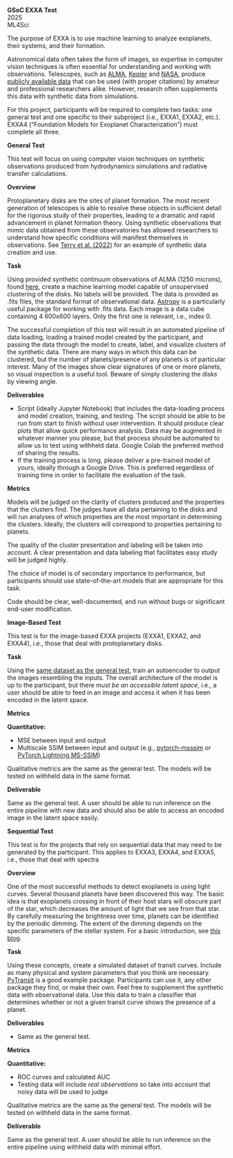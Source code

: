 **GSoC EXXA Test**  
2025  
ML4Sci

The purpose of EXXA is to use machine learning to analyze exoplanets, their systems, and their formation. 

Astronomical data often takes the form of images, so expertise in computer vision techniques is often essential for understanding and working with observations. Telescopes, such as [ALMA](https://almascience.nrao.edu/), [Kepler](https://archive.stsci.edu/kepler/data_search/search.php) and [NASA](https://exoplanetarchive.ipac.caltech.edu/), produce [publicly available data](https://almascience.nrao.edu/aq/?result_view=project) that can be used (with proper citations) by amateur and professional researchers alike. However, research often supplements this data with synthetic data from simulations.

For this project, participants will be required to complete two tasks: one general test and one specific to their subproject (i.e., EXXA1, EXXA2, etc.). EXXA4 (“Foundation Models for Exoplanet Characterization”) must complete all three.

**General Test**

This test will focus on using computer vision techniques on synthetic observations produced from hydrodynamics simulations and radiative transfer calculations.

**Overview**

Protoplanetary disks are the sites of planet formation. The most recent generation of telescopes is able to resolve these objects in sufficient detail for the rigorous study of their properties, leading to a dramatic and rapid advancement in planet formation theory. Using synthetic observations that mimic data obtained from these observatories has allowed researchers to understand how specific conditions will manifest themselves in observations. See [Terry et al. (2022)](https://iopscience.iop.org/article/10.3847/1538-4357/aca477) for an example of synthetic data creation and use.

**Task**

Using provided synthetic continuum observations of ALMA (1250 microns), found [here](https://drive.google.com/drive/folders/1VkS3RHkAjiKjJ6DnZmEKZ_nUv4w6pz7P?usp=sharing), create a machine learning model capable of unsupervised clustering of the disks. No labels will be provided. The data is provided as .fits files, the standard format of observational data. [Astropy](https://www.astropy.org/) is a particularly useful package for working with .fits data. Each image is a data cube containing 4 600x600 layers. Only the first one is relevant, i.e., index 0\. 

The successful completion of this test will result in an automated pipeline of data loading, loading a trained model created by the participant, and passing the data through the model to create, label, and visualize clusters of the synthetic data. There are many ways in which this data can be clustered, but the number of planets/presence of any planets is of particular interest. Many of the images show clear signatures of one or more planets, so visual inspection is a useful tool. Beware of simply clustering the disks by viewing angle.

**Deliverables**

* Script (ideally Jupyter Notebook) that includes the data-loading process and model creation, training, and testing. The script should be able to be run from start to finish without user intervention. It should produce clear plots that allow quick performance analysis. Data may be augmented in whatever manner you please, but that process should be automated to allow us to test using withheld data. Google Colab the preferred method of sharing the results.  
* If the training process is long, please deliver a pre-trained model of yours, ideally through a Google Drive. This is preferred regardless of training time in order to facilitate the evaluation of the task.

**Metrics**

Models will be judged on the clarity of clusters produced and the properties that the clusters find. The judges have all data pertaining to the disks and will run analyses of which properties are the most important in determining the clusters. Ideally, the clusters will correspond to properties pertaining to planets.

The quality of the cluster presentation and labeling will be taken into account. A clear presentation and data labeling that facilitates easy study will be judged highly.

The choice of model is of secondary importance to performance, but participants should use state-of-the-art models that are appropriate for this task.

Code should be clear, well-documented, and run without bugs or significant end-user modification.

**Image-Based Test**

This test is for the image-based EXXA projects (EXXA1, EXXA2, and EXXA4), i.e., those that deal with protoplanetary disks. 

**Task**

Using the [same dataset as the general test](https://drive.google.com/drive/folders/1VkS3RHkAjiKjJ6DnZmEKZ_nUv4w6pz7P?usp=sharing), train an autoencoder to output the images resembling the inputs. The overall architecture of the model is up to the participant, but there *must be an accessible latent space*, i.e., a user should be able to feed in an image and access it when it has been encoded in the latent space.

**Metrics**

**Quantitative:**

* MSE between input and output  
* Multiscale SSIM between input and output (e.g., [pytorch-msssim](https://github.com/jorge-pessoa/pytorch-msssim) or [PyTorch Lightning MS-SSIM](https://lightning.ai/docs/torchmetrics/stable/image/multi_scale_structural_similarity.html))

Qualitative metrics are the same as the general test. The models will be tested on withheld data in the same format.

**Deliverable**

Same as the general test. A user should be able to run inference on the entire pipeline with new data and should also be able to access an encoded image in the latent space easily.

**Sequential Test**

This test is for the projects that rely on sequential data that may need to be generated by the participant. This applies to EXXA3, EXXA4, and EXXA5, i.e., those that deal with spectra

**Overview**

One of the most successful methods to detect exoplanets is using light curves. Several thousand planets have been discovered this way. The basic idea is that exoplanets crossing in front of their host stars will obscure part of the star, which decreases the amount of light that we see from that star. By carefully measuring the brightness over time, planets can be identified by the periodic dimming. The extent of the dimming depends on the specific parameters of the stellar system. For a basic introduction, see [this blog](https://avanderburg.github.io/tutorial/tutorial.html).

**Task**

Using these concepts, create a simulated dataset of transit curves. Include as many physical and system parameters that you think are necessary. [PyTransit](https://github.com/hpparvi/PyTransit) is a good example package. Participants can use it, any other package they find, or make their own. Feel free to supplement the synthetic data with observational data. Use this data to train a classifier that determines whether or not a given transit curve shows the presence of a planet. 

**Deliverables**

* Same as the general test.

**Metrics**

**Quantitative:**

* ROC curves and calculated AUC  
* Testing data will include *real observations* so take into account that noisy data will be used to judge


Qualitative metrics are the same as the general test. The models will be tested on withheld data in the same format.

**Deliverable**

Same as the general test. A user should be able to run inference on the entire pipeline using withheld data with minimal effort.

